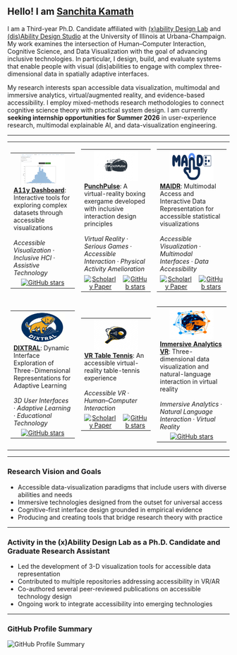 ## Hello! I am [Sanchita Kamath](https://linkedin.com/in/sanchitakamath)

I am a Third-year Ph.D. Candidate affiliated with [(x)ability Design Lab](https://xabilitylab.ischool.illinois.edu/) and [(dis)Ability Design Studio](https://design-studio.illinois.edu/) at the University of Illinois at Urbana-Champaign. My work examines the intersection of Human–Computer Interaction, Cognitive Science, and Data Visualization with the goal of advancing inclusive technologies. In particular, I design, build, and evaluate systems that enable people with visual (dis)abilities to engage with complex three-dimensional data in spatially adaptive interfaces.

My research interests span accessible data visualization, multimodal and immersive analytics, virtual/augmented reality, and evidence-based accessibility. I employ mixed-methods research methodologies to connect cognitive science theory with practical system design. I am currently **seeking internship opportunities for Summer 2026** in user-experience research, multimodal explainable AI, and data-visualization engineering.

---

<table>
  <tr height="300px">
    <!-- Card 1: A11y Dashboard -->
    <td>
      <table>
        <tr>
          <td width="250px" height="110px" valign="top" colspan="4">
            <div align="center">
              <a href="https://github.com/xability/a11y_dashboard">
                <img src="assets/project_a11y-dashboard.png" width="100" height="70" alt="A11y Dashboard"><br>
              </a>
            </div>
            <a href="https://github.com/xability/a11y_dashboard"><strong>A11y Dashboard</strong></a>: Interactive tools for exploring complex datasets through accessible visualizations  
            <br><br><em>Accessible Visualization</em> · <em>Inclusive HCI</em> · <em>Assistive Technology</em>
          </td>
        </tr>
        <tr>
          <!-- <td align="center"></td> -->
          <td align="center">
            <a href="https://github.com/xability/a11y_dashboard/stargazers">
              <img src="https://img.shields.io/github/stars/xability/a11y_dashboard?style=social" alt="GitHub stars" height="24">
            </a>
          </td>
        </tr>
      </table>
    </td>
    <!-- Card 2: PunchPulse -->
    <td>
      <table>
        <tr>
          <td width="250px" height="110px" valign="top" colspan="4">
            <div align="center">
              <a href="https://github.com/xability/punch-pulse">
                <img src="assets/project_punchpulse.jpeg" width="100" height="70" alt="PunchPulse"><br>
              </a>
            </div>
            <a href="https://github.com/xability/punch-pulse"><strong>PunchPulse</strong></a>: A virtual-reality boxing exergame developed with inclusive interaction design principles  
            <br><br><em>Virtual Reality</em> · <em>Serious Games</em> · <em>Accessible Interaction</em> · <em>Physical Activity Amelioration</em>
          </td>
        </tr>
        <tr>
          <td align="center">
          <a href="https://dl.acm.org/doi/10.1145/3663547.3746365">
              <img src="https://github.githubassets.com/images/icons/emoji/unicode/1f4d6.png" width="24" height="24" alt="Scholarly Paper">
            </a>
          </td>
          <td align="center">
            <a href="https://github.com/xability/punch-pulse/stargazers">
              <img src="https://img.shields.io/github/stars/xability/punch-pulse?style=social" alt="GitHub stars" height="24">
            </a>
          </td>
        </tr>
      </table>
    </td>
    <!-- Card 3: MAIDR -->
    <td>
      <table>
        <tr>
          <td width="250px" height="110px" valign="top" colspan="4">
            <div align="center">
              <a href="https://github.com/xability/maidr">
                <img src="assets/project_maidr.jpg" width="100" height="70" alt="MAIDR"><br>
              </a>
            </div>
            <a href="https://github.com/xability/maidr"><strong>MAIDR</strong></a>: Multimodal Access and Interactive Data Representation for accessible statistical visualizations  
            <br><br><em>Accessible Visualization</em> · <em>Multimodal Interfaces</em> · <em>Data Accessibility</em>
          </td>
        </tr>
        <tr>
          <td align="center">
            <a href="https://dl.acm.org/doi/10.1145/3663548.3675660">
              <img src="https://github.githubassets.com/images/icons/emoji/unicode/1f4d6.png" width="24" height="24" alt="Scholarly Paper">
            </a>
          </td>
          <td align="center">
            <a href="https://github.com/xability/maidr/stargazers">
              <img src="https://img.shields.io/github/stars/xability/maidr?style=social" alt="GitHub stars" height="24">
            </a>
          </td>
        </tr>
      </table>
    </td>
    </tr>
  <tr height="300px">
    <!-- Card 4: DIXTRAL -->
    <td>
      <table>
        <tr>
          <td width="250px" height="110px" valign="top" colspan="4">
            <div align="center">
              <a href="https://github.com/SK-143381/dixtral">
                <img src="assets/project_dixtral.jpeg" width="100" height="70" alt="DIXTRAL"><br>
              </a>
            </div>
            <a href="https://github.com/SK-143381/dixtral"><strong>DIXTRAL</strong></a>: Dynamic Interface Exploration of Three-Dimensional Representations for Adaptive Learning  
            <br><br><em>3D User Interfaces</em> · <em>Adaptive Learning</em> · <em>Educational Technology</em>
          </td>
        </tr>
        <tr>
          <!-- <td align="center"></td> -->
          <td align="center">
            <a href="https://github.com/SK-143381/dixtral/stargazers">
              <img src="https://img.shields.io/github/stars/SK-143381/dixtral?style=social" alt="GitHub stars" height="24">
            </a>
          </td>
        </tr>
      </table>
    </td>
    <!-- Card 5: VR Table Tennis -->
    <td>
      <table>
        <tr>
          <td width="250px" height="110px" valign="top" colspan="4">
            <div align="center">
              <a href="https://github.com/xability/a11y_vr_exergame">
                <img src="assets/project_vr-table-tennis.png" width="100" height="70" alt="VR Table Tennis"><br>
              </a>
            </div>
            <a href="https://github.com/xability/a11y_vr_exergame"><strong>VR Table Tennis</strong></a>: An accessible virtual-reality table-tennis experience  
            <br><br><em>Accessible VR</em> · <em>Human–Computer Interaction</em>
          </td>
        </tr>
        <tr>
          <td align="center">
            <a href="https://dl.acm.org/doi/pdf/10.1145/3663548.3688526">
              <img src="https://github.githubassets.com/images/icons/emoji/unicode/1f4d6.png" width="24" height="24" alt="Scholarly Paper">
            </a>
          </td>
          <td align="center">
            <a href="https://github.com/xability/a11y_vr_exergame/stargazers">
              <img src="https://img.shields.io/github/stars/xability/a11y_vr_exergame?style=social" alt="GitHub stars" height="24">
            </a>
          </td>
        </tr>
      </table>
    </td>
    <!-- Card 6: Immersive Analytics VR -->
    <td>
      <table>
        <tr>
          <td width="250px" height="110px" valign="top" colspan="4">
            <div align="center">
              <a href="https://github.com/xability/3d_viz">
                <img src="assets/project-3dviz.jpeg" width="100" height="70" alt="Immersive Analytics VR"><br>
              </a>
            </div>
            <a href="https://github.com/xability/3d_viz"><strong>Immersive Analytics VR</strong></a>: Three-dimensional data visualization and natural-language interaction in virtual reality  
            <br><br><em>Immersive Analytics</em> · <em>Natural Language Interaction</em> · <em>Virtual Reality</em>
          </td>
        </tr>
        <tr>
          <!-- <td align="center"></td> -->
          <td align="center">
            <a href="https://github.com/xability/3d_viz/stargazers">
              <img src="https://img.shields.io/github/stars/xability/3d_viz?style=social" alt="GitHub stars" height="24">
            </a>
          </td>
        </tr>
      </table>
    </td>
  </tr>
</table>

---

### Research Vision and Goals

- Accessible data-visualization paradigms that include users with diverse abilities and needs
- Immersive technologies designed from the outset for universal access
- Cognitive-first interface design grounded in empirical evidence
- Producing and creating tools that bridge research theory with practice

---

### Activity in the (x)Ability Design Lab as a Ph.D. Candidate and Graduate Research Assistant

- Led the development of 3-D visualization tools for accessible data representation
- Contributed to multiple repositories addressing accessibility in VR/AR
- Co-authored several peer-reviewed publications on accessible technology design
- Ongoing work to integrate accessibility into emerging technologies

---

### GitHub Profile Summary

<img src="https://github-profile-summary-cards.vercel.app/api/cards/profile-details?username=SK-143381&theme=github" alt="GitHub Profile Summary" />
